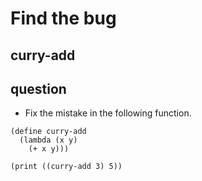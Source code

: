 # Find the bug
## curry-add

## question
- Fix the mistake in the following function.

```
(define curry-add
  (lambda (x y)
    (+ x y)))

(print ((curry-add 3) 5))
```